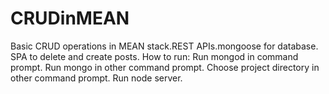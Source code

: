 # CRUDinMEAN
Basic CRUD operations in MEAN stack.REST APIs.mongoose for database.
SPA to delete and create posts.
How to run:
Run mongod in command prompt.
Run mongo in other command prompt.
Choose project directory in other command prompt.
Run node server.

